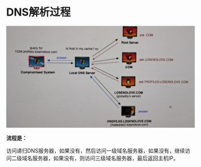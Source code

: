 # DNS解析过程

![image-20210915145301459](DNS解析过程.assets/image-20210915145301459.png)





**流程是：**

访问递归DNS服务器，如果没有，然后访问一级域名服务器，如果没有，继续访问二级域名服务器，如果没有，则访问三级域名服务器，最后返回主机IP。

